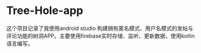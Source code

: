 # Tree-Hole-app
这个项目记录了我使用android studio 构建拥有匿名模式、用户名模式的发帖与评论功能的树洞APP。主要使用firebase实时存储、监听、更新数据，使用kotlin语言编写。
